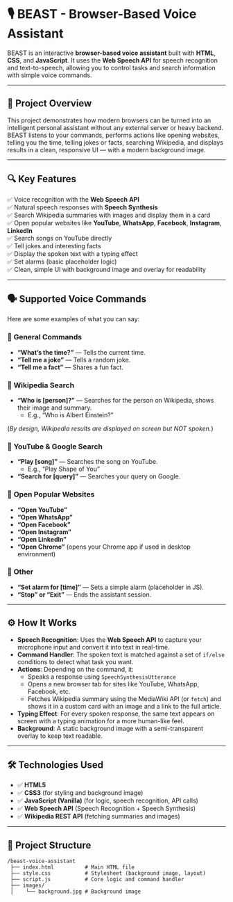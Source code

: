 # 🎙️ BEAST - Browser-Based Voice Assistant

BEAST is an interactive **browser-based voice assistant** built with **HTML**, **CSS**, and **JavaScript**. It uses the **Web Speech API** for speech recognition and text-to-speech, allowing you to control tasks and search information with simple voice commands.

---

## 🧩 **Project Overview**

This project demonstrates how modern browsers can be turned into an intelligent personal assistant without any external server or heavy backend. BEAST listens to your commands, performs actions like opening websites, telling you the time, telling jokes or facts, searching Wikipedia, and displays results in a clean, responsive UI — with a modern background image.

---

## 🔍 **Key Features**

✅ Voice recognition with the **Web Speech API**  
✅ Natural speech responses with **Speech Synthesis**  
✅ Search Wikipedia summaries with images and display them in a card  
✅ Open popular websites like **YouTube**, **WhatsApp**, **Facebook**, **Instagram**, **LinkedIn**  
✅ Search songs on YouTube directly  
✅ Tell jokes and interesting facts  
✅ Display the spoken text with a typing effect  
✅ Set alarms (basic placeholder logic)  
✅ Clean, simple UI with background image and overlay for readability

---

## 🗣️ **Supported Voice Commands**

Here are some examples of what you can say:

### 🔹 **General Commands**
- **“What’s the time?”** — Tells the current time.
- **“Tell me a joke”** — Tells a random joke.
- **“Tell me a fact”** — Shares a fun fact.

### 🔹 **Wikipedia Search**
- **“Who is [person]?”** — Searches for the person on Wikipedia, shows their image and summary.
  - E.g., “Who is Albert Einstein?”

(*By design, Wikipedia results are displayed on screen but NOT spoken.*)

### 🔹 **YouTube & Google Search**
- **“Play [song]”** — Searches the song on YouTube.
  - E.g., “Play Shape of You”
- **“Search for [query]”** — Searches your query on Google.

### 🔹 **Open Popular Websites**
- **“Open YouTube”**
- **“Open WhatsApp”**
- **“Open Facebook”**
- **“Open Instagram”**
- **“Open LinkedIn”**
- **“Open Chrome”** (opens your Chrome app if used in desktop environment)

### 🔹 **Other**
- **“Set alarm for [time]”** — Sets a simple alarm (placeholder in JS).
- **“Stop” or “Exit”** — Ends the assistant session.

---

## ⚙️ **How It Works**

- **Speech Recognition**: Uses the **Web Speech API** to capture your microphone input and convert it into text in real-time.
- **Command Handler**: The spoken text is matched against a set of `if/else` conditions to detect what task you want.
- **Actions**: Depending on the command, it:
  - Speaks a response using `SpeechSynthesisUtterance`
  - Opens a new browser tab for sites like YouTube, WhatsApp, Facebook, etc.
  - Fetches Wikipedia summary using the MediaWiki API (or `fetch`) and shows it in a custom card with an image and a link to the full article.
- **Typing Effect**: For every spoken response, the same text appears on screen with a typing animation for a more human-like feel.
- **Background**: A static background image with a semi-transparent overlay to keep text readable.

---

## 🛠️ **Technologies Used**

- ✅ **HTML5**
- ✅ **CSS3** (for styling and background image)
- ✅ **JavaScript (Vanilla)** (for logic, speech recognition, API calls)
- ✅ **Web Speech API** (Speech Recognition + Speech Synthesis)
- ✅ **Wikipedia REST API** (fetching summaries and images)

---

## 📂 **Project Structure**

```plaintext
/beast-voice-assistant
 ├── index.html          # Main HTML file
 ├── style.css           # Stylesheet (background image, layout)
 ├── script.js           # Core logic and command handler
 ├── images/
 │    └── background.jpg # Background image
